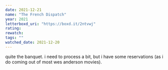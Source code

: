 ```yaml
---
date: 2021-12-21
name: "The French Dispatch"
year: 2021
letterboxd_uri: "https://boxd.it/2ntvwj"
rating: 
rewatch: 
tags: ""
watched_date: 2021-12-20
---
```


quite the banquet. i need to process a bit, but i have some reservations (as i do coming out of most wes anderson movies). 
